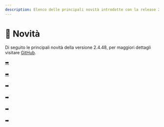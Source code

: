 ```yaml
---
description: Elenco delle principali novità introdotte con la release 2.4.48.
---
```


# 📣 Novità

Di seguito le principali novità della versione 2.4.48, per maggiori dettagli visitare [GitHub](https://github.com/devcode-it/openstamanager).

[➡️ ](https://openstamanager.com/blog/tavoletta-grafica/)

[➡️ ](https://openstamanager.com/blog/tavoletta-grafica/)

➡️&#x20;

➡️ &#x20;

➡️ &#x20;

➡️ &#x20;
